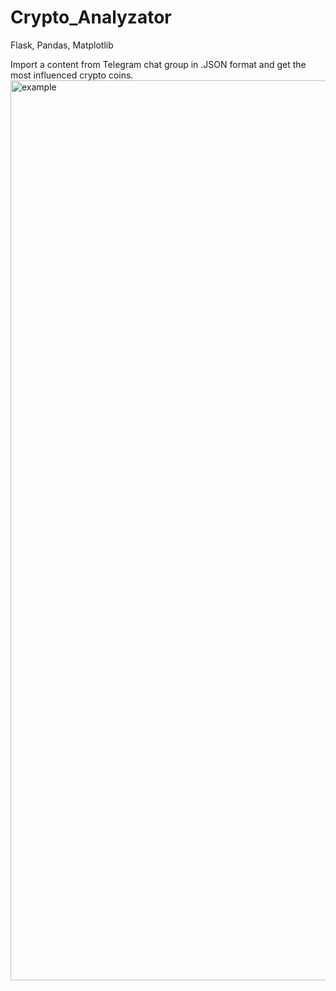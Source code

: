 # Crypto_Analyzator
Flask, Pandas, Matplotlib

Import a content from Telegram chat group in .JSON format and get the most influenced crypto coins.
<img width="1440" alt="example" src="https://github.com/user-attachments/assets/85f39ba5-bffc-4add-a331-df173595219f">
